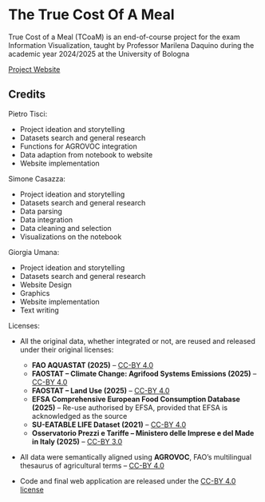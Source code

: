 # The True Cost Of A Meal
True Cost of a Meal (TCoaM) is an end-of-course project for the exam Information Visualization, taught by Professor Marilena Daquino during the academic year 2024/2025 at the University of Bologna

[Project Website](https://tcoam.github.io/TrueCostOfAMeal/)

## Credits

Pietro Tisci:
- Project ideation and storytelling
- Datasets search and general research
- Functions for AGROVOC integration
- Data adaption from notebook to website
- Website implementation

Simone Casazza:
- Project ideation and storytelling
- Datasets search and general research
- Data parsing
- Data integration
- Data cleaning and selection
- Visualizations on the notebook

Giorgia Umana:
- Project ideation and storytelling
- Datasets search and general research
- Website Design
- Graphics
- Website implementation
- Text writing

Licenses:

- All the original data, whether integrated or not, are reused and released under their original licenses:  
  - **FAO AQUASTAT (2025)** – [CC-BY 4.0](https://creativecommons.org/licenses/by/4.0/)  
  - **FAOSTAT – Climate Change: Agrifood Systems Emissions (2025)** – [CC-BY 4.0](https://creativecommons.org/licenses/by/4.0/)  
  - **FAOSTAT – Land Use (2025)** – [CC-BY 4.0](https://creativecommons.org/licenses/by/4.0/)  
  - **EFSA Comprehensive European Food Consumption Database (2025)** – Re-use authorised by EFSA, provided that EFSA is acknowledged as the source  
  - **SU-EATABLE LIFE Dataset (2021)** – [CC-BY 4.0](https://creativecommons.org/licenses/by/4.0/)  
  - **Osservatorio Prezzi e Tariffe – Ministero delle Imprese e del Made in Italy (2025)** – [CC-BY 3.0](https://creativecommons.org/licenses/by/3.0/)

- All data were semantically aligned using **AGROVOC**, FAO’s multilingual thesaurus of agricultural terms – [CC-BY 4.0](https://creativecommons.org/licenses/by/4.0/)

- Code and final web application are released under the [CC-BY 4.0 license](https://creativecommons.org/licenses/by/4.0/)





